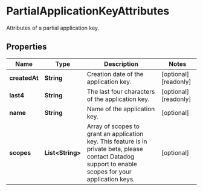 # PartialApplicationKeyAttributes

Attributes of a partial application key.

## Properties

| Name          | Type                   | Description                                                                                                                                              | Notes                 |
| ------------- | ---------------------- | -------------------------------------------------------------------------------------------------------------------------------------------------------- | --------------------- |
| **createdAt** | **String**             | Creation date of the application key.                                                                                                                    | [optional] [readonly] |
| **last4**     | **String**             | The last four characters of the application key.                                                                                                         | [optional] [readonly] |
| **name**      | **String**             | Name of the application key.                                                                                                                             | [optional]            |
| **scopes**    | **List&lt;String&gt;** | Array of scopes to grant an application key. This feature is in private beta, please contact Datadog support to enable scopes for your application keys. | [optional]            |

